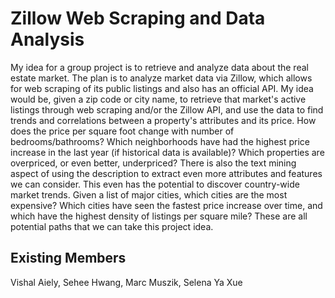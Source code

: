 # Zillow Web Scraping and Data Analysis

My idea for a group project is to retrieve and analyze data about the real estate market. 
The plan is to analyze market data via Zillow, which allows for web scraping of its public listings and also has an official API. My idea would be, given a zip code or city name, to retrieve that market's active listings through web scraping and/or the Zillow API, and use the data to find trends and correlations between a property's attributes and its price. How does the price per square foot change with number of bedrooms/bathrooms? Which neighborhoods have had the highest price increase in the last year (if historical data is available)? Which properties are overpriced, or even better, underpriced? There is also the text mining aspect of using the description to extract even more attributes and features we can consider.
This even has the potential to discover country-wide market trends. Given a list of major cities, which cities are the most expensive? Which cities have seen the fastest price increase over time, and which have the highest density of listings per square mile? These are all potential paths that we can take this project idea.

## Existing Members
Vishal Aiely, Sehee Hwang, Marc Muszik, Selena Ya Xue
